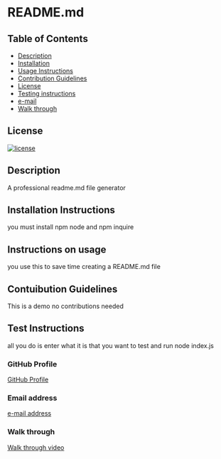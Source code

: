 # README.md
  ## Table of Contents
  * [Description](#Description)
  * [Installation](#Installation-Instructions)
  * [Usage Instructions](#Instructions-on-usage)
  * [Contribution Guidelines](#Contuibution-Guidelines)
  * [License](#License)
  * [Testing instructions](#Test-Instructions) 
  * [e-mail](#Email-address)
  * [Walk through](#Walk-through)

  ## License
  [![license](https://img.shields.io/badge/license-MIT-blue)](https://shields.io)
  ## Description
  A professional readme.md file generator
  ## Installation Instructions 
  you must install npm node and npm inquire
  ## Instructions on usage 
  you use this to save time creating a README.md file
  ## Contuibution Guidelines
  This is a demo no contributions needed
  ## Test Instructions
   all you do is enter what it is that you want to test and run node index.js
  ### GitHub Profile
  [GitHub Profile](http://github.com/twfb29)
  ### Email address
  [e-mail address](twfb29@yahoo.com)
  ### Walk through
  [Walk through video](https://drive.google.com/file/d/1RpDMga1sqpsTChqXrdlxxIeQdZbBQcqB/view)